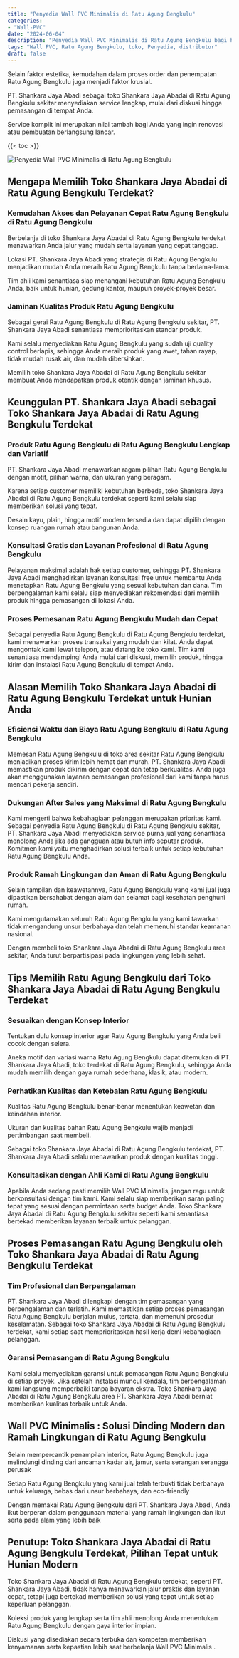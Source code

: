 ```yaml
---
title: "Penyedia Wall PVC Minimalis di Ratu Agung Bengkulu"
categories: 
- "Wall-PVC"
date: "2024-06-04"
description: "Penyedia Wall PVC Minimalis di Ratu Agung Bengkulu bagi hunian, kantor, dan gerai. Panel terbaik, variasi motif, pilihan warna menarik, dengan servis pemasangan oleh tenaga ahli profesional serta kepastian resmi!|Servis penyediaan Wall PVC Minimalis di Ratu Agung Bengkulu bagi keperluan rumah, kantor, atau ritel, dengan panel unggulan dan penempatan oleh teknisi berpengalaman serta garansi resmi.|Pilihan Wall PVC Minimalis di Ratu Agung Bengkulu yang terpercaya bagi hunian, kantor, serta ritel, bersama panel terbaik dan pemasangan dikerjakan oleh tenaga ahli ahli dan kepastian resmi.|Distribusi Wall PVC Minimalis di Ratu Agung Bengkulu bagi hunian, perkantoran, serta ritel, beserta panel berkualitas dan instalasi dikerjakan oleh tenaga ahli berpengalaman, dilengkapi beserta garansi resmi.}"
tags: "Wall PVC, Ratu Agung Bengkulu, toko, Penyedia, distributor"
draft: false
---
```


Selain faktor estetika, kemudahan dalam proses order dan penempatan Ratu Agung Bengkulu juga menjadi faktor krusial.

PT. Shankara Jaya Abadi sebagai toko Shankara Jaya Abadai di Ratu Agung Bengkulu sekitar menyediakan service lengkap, mulai dari diskusi hingga pemasangan di tempat Anda.

Service komplit ini merupakan nilai tambah bagi Anda yang ingin renovasi atau pembuatan berlangsung lancar.

{{< toc >}}

![Penyedia Wall PVC Minimalis di Ratu Agung Bengkulu](/images/Wall-PVC/Penyedia-Wall-PVC-Minimalis-di-Ratu-Agung-Bengkulu.png)


## Mengapa Memilih Toko Shankara Jaya Abadai di Ratu Agung Bengkulu Terdekat?

### Kemudahan Akses dan Pelayanan Cepat Ratu Agung Bengkulu di Ratu Agung Bengkulu

Berbelanja di toko Shankara Jaya Abadai di Ratu Agung Bengkulu terdekat menawarkan Anda jalur yang mudah serta layanan yang cepat tanggap.

Lokasi PT. Shankara Jaya Abadi yang strategis di Ratu Agung Bengkulu menjadikan mudah Anda meraih Ratu Agung Bengkulu tanpa berlama-lama.

Tim ahli kami senantiasa siap menangani kebutuhan Ratu Agung Bengkulu Anda, baik untuk hunian, gedung kantor, maupun proyek-proyek besar.

### Jaminan Kualitas Produk Ratu Agung Bengkulu

Sebagai gerai Ratu Agung Bengkulu di Ratu Agung Bengkulu sekitar, PT. Shankara Jaya Abadi senantiasa memprioritaskan standar produk.

Kami selalu menyediakan Ratu Agung Bengkulu yang sudah uji quality control berlapis, sehingga Anda meraih produk yang awet, tahan rayap, tidak mudah rusak air, dan mudah dibersihkan.

Memilih toko Shankara Jaya Abadai di Ratu Agung Bengkulu sekitar membuat Anda mendapatkan produk otentik dengan jaminan khusus.

## Keunggulan PT. Shankara Jaya Abadi sebagai Toko Shankara Jaya Abadai di Ratu Agung Bengkulu Terdekat

### Produk Ratu Agung Bengkulu di Ratu Agung Bengkulu Lengkap dan Variatif

PT. Shankara Jaya Abadi menawarkan ragam pilihan Ratu Agung Bengkulu dengan motif, pilihan warna, dan ukuran yang beragam.

Karena setiap customer memiliki kebutuhan berbeda, toko Shankara Jaya Abadai di Ratu Agung Bengkulu terdekat seperti kami selalu siap memberikan solusi yang tepat.

Desain kayu, plain, hingga motif modern tersedia dan dapat dipilih dengan konsep ruangan rumah atau bangunan Anda.

### Konsultasi Gratis dan Layanan Profesional di Ratu Agung Bengkulu

Pelayanan maksimal adalah hak setiap customer, sehingga PT. Shankara Jaya Abadi menghadirkan layanan konsultasi free untuk membantu Anda menetapkan Ratu Agung Bengkulu yang sesuai kebutuhan dan dana. Tim berpengalaman kami selalu siap menyediakan rekomendasi dari memilih produk hingga pemasangan di lokasi Anda.

### Proses Pemesanan Ratu Agung Bengkulu Mudah dan Cepat

Sebagai penyedia Ratu Agung Bengkulu di Ratu Agung Bengkulu terdekat, kami menawarkan proses transaksi yang mudah dan kilat. Anda dapat mengontak kami lewat telepon, atau datang ke toko kami. Tim kami senantiasa mendampingi Anda mulai dari diskusi, memilih produk, hingga kirim dan instalasi Ratu Agung Bengkulu di tempat Anda.

## Alasan Memilih Toko Shankara Jaya Abadai di Ratu Agung Bengkulu Terdekat untuk Hunian Anda

### Efisiensi Waktu dan Biaya Ratu Agung Bengkulu di Ratu Agung Bengkulu

Memesan Ratu Agung Bengkulu di toko area sekitar Ratu Agung Bengkulu menjadikan proses kirim lebih hemat dan murah. PT. Shankara Jaya Abadi memastikan produk dikirim dengan cepat dan tetap berkualitas. Anda juga akan menggunakan layanan pemasangan profesional dari kami tanpa harus mencari pekerja sendiri.

### Dukungan After Sales yang Maksimal di Ratu Agung Bengkulu

Kami mengerti bahwa kebahagiaan pelanggan merupakan prioritas kami. Sebagai penyedia Ratu Agung Bengkulu di Ratu Agung Bengkulu sekitar, PT. Shankara Jaya Abadi menyediakan service purna jual yang senantiasa menolong Anda jika ada gangguan atau butuh info seputar produk. Komitmen kami yaitu menghadirkan solusi terbaik untuk setiap kebutuhan Ratu Agung Bengkulu Anda.

### Produk Ramah Lingkungan dan Aman di Ratu Agung Bengkulu

Selain tampilan dan keawetannya, Ratu Agung Bengkulu yang kami jual juga dipastikan bersahabat dengan alam dan selamat bagi kesehatan penghuni rumah.

Kami mengutamakan seluruh Ratu Agung Bengkulu yang kami tawarkan tidak mengandung unsur berbahaya dan telah memenuhi standar keamanan nasional.

Dengan membeli toko Shankara Jaya Abadai di Ratu Agung Bengkulu area sekitar, Anda turut berpartisipasi pada lingkungan yang lebih sehat.

## Tips Memilih Ratu Agung Bengkulu dari Toko Shankara Jaya Abadai di Ratu Agung Bengkulu Terdekat

### Sesuaikan dengan Konsep Interior 

Tentukan dulu konsep interior agar Ratu Agung Bengkulu yang Anda beli cocok dengan selera.

Aneka motif dan variasi warna Ratu Agung Bengkulu dapat ditemukan di PT. Shankara Jaya Abadi, toko terdekat di Ratu Agung Bengkulu, sehingga Anda mudah memilih dengan gaya rumah sederhana, klasik, atau modern.

### Perhatikan Kualitas dan Ketebalan Ratu Agung Bengkulu

Kualitas Ratu Agung Bengkulu benar-benar menentukan keawetan dan keindahan interior.

Ukuran dan kualitas bahan Ratu Agung Bengkulu wajib menjadi pertimbangan saat membeli.

Sebagai toko Shankara Jaya Abadai di Ratu Agung Bengkulu terdekat, PT. Shankara Jaya Abadi selalu menawarkan produk dengan kualitas tinggi.

### Konsultasikan dengan Ahli Kami di Ratu Agung Bengkulu

Apabila Anda sedang pasti memilih Wall PVC Minimalis, jangan ragu untuk berkonsultasi dengan tim kami. Kami selalu siap memberikan saran paling tepat yang sesuai dengan permintaan serta budget Anda. Toko Shankara Jaya Abadai di Ratu Agung Bengkulu sekitar seperti kami senantiasa bertekad memberikan layanan terbaik untuk pelanggan.

## Proses Pemasangan Ratu Agung Bengkulu oleh Toko Shankara Jaya Abadai di Ratu Agung Bengkulu Terdekat

### Tim Profesional dan Berpengalaman

PT. Shankara Jaya Abadi dilengkapi dengan tim pemasangan yang berpengalaman dan terlatih. Kami memastikan setiap proses pemasangan Ratu Agung Bengkulu berjalan mulus, tertata, dan memenuhi prosedur keselamatan. Sebagai toko Shankara Jaya Abadai di Ratu Agung Bengkulu terdekat, kami setiap saat memprioritaskan hasil kerja demi kebahagiaan pelanggan.

### Garansi Pemasangan di Ratu Agung Bengkulu

Kami selalu menyediakan garansi untuk pemasangan Ratu Agung Bengkulu di setiap proyek. Jika setelah instalasi muncul kendala, tim berpengalaman kami langsung memperbaiki tanpa bayaran ekstra. Toko Shankara Jaya Abadai di Ratu Agung Bengkulu area PT. Shankara Jaya Abadi berniat memberikan kualitas terbaik untuk Anda.

##  Wall PVC Minimalis : Solusi Dinding Modern dan Ramah Lingkungan di Ratu Agung Bengkulu

Selain mempercantik penampilan interior, Ratu Agung Bengkulu juga melindungi dinding dari ancaman kadar air, jamur, serta serangan serangga perusak

Setiap Ratu Agung Bengkulu yang kami jual telah terbukti tidak berbahaya untuk keluarga, bebas dari unsur berbahaya, dan eco-friendly

Dengan memakai Ratu Agung Bengkulu dari PT. Shankara Jaya Abadi, Anda ikut berperan dalam penggunaan material yang ramah lingkungan dan ikut serta pada alam yang lebih baik

## Penutup: Toko Shankara Jaya Abadai di Ratu Agung Bengkulu Terdekat, Pilihan Tepat untuk Hunian Modern

Toko Shankara Jaya Abadai di Ratu Agung Bengkulu terdekat, seperti PT. Shankara Jaya Abadi, tidak hanya menawarkan jalur praktis dan layanan cepat, tetapi juga bertekad memberikan solusi yang tepat untuk setiap keperluan pelanggan.

Koleksi produk yang lengkap serta tim ahli menolong Anda menentukan Ratu Agung Bengkulu dengan gaya interior impian.

Diskusi yang disediakan secara terbuka dan kompeten memberikan kenyamanan serta kepastian lebih saat berbelanja  Wall PVC Minimalis .